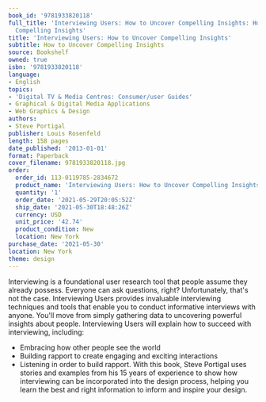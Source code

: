 ```yaml
---
book_id: '9781933820118'
full_title: 'Interviewing Users: How to Uncover Compelling Insights: How to Uncover
  Compelling Insights'
title: 'Interviewing Users: How to Uncover Compelling Insights'
subtitle: How to Uncover Compelling Insights
source: Bookshelf
owned: true
isbn: '9781933820118'
language:
- English
topics:
- 'Digital TV & Media Centres: Consumer/user Guides'
- Graphical & Digital Media Applications
- Web Graphics & Design
authors:
- Steve Portigal
publisher: Louis Rosenfeld
length: 158 pages
date_published: '2013-01-01'
format: Paperback
cover_filename: 9781933820118.jpg
order:
  order_id: 113-0119785-2834672
  product_name: 'Interviewing Users: How to Uncover Compelling Insights'
  quantity: '1'
  order_date: '2021-05-29T20:05:52Z'
  ship_date: '2021-05-30T18:48:26Z'
  currency: USD
  unit_price: '42.74'
  product_condition: New
  location: New York
purchase_date: '2021-05-30'
location: New York
theme: design
---
```

Interviewing is a foundational user research tool that people assume they already possess. Everyone can ask questions, right? Unfortunately, that's not the case. Interviewing Users provides invaluable interviewing techniques and tools that enable you to conduct informative interviews with anyone. You'll move from simply gathering data to uncovering powerful insights about people.
Interviewing Users will explain how to succeed with interviewing, including:
* Embracing how other people see the world
* Building rapport to create engaging and exciting interactions
* Listening in order to build rapport.
With this book, Steve Portigal uses stories and examples from his 15 years of experience to show how interviewing can be incorporated into the design process, helping you learn the best and right information to inform and inspire your design.
